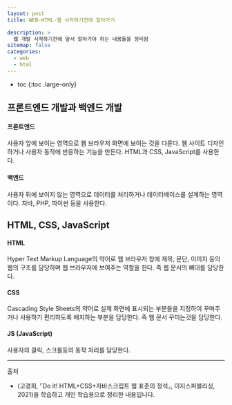 ```yaml
---
layout: post
title: WEB-HTML-웹 시작하기전에 알아가기

description: >
  웹 개발 시작하기전에 앞서 알아가야 하는 내용들을 정리함
sitemap: false
categories:
  - web
  - html
---
```


* toc
{:toc .large-only}

## 프론트엔드 개발과 백엔드 개발

#### 프론트엔드
사용자 앞에 보이는 영역으로 웹 브라우저 화면에 보이는 것을 다룬다.
웹 사이트 디자인하거나 사용자 동작에 반응하는 기능을 만든다.
HTML과 CSS, JavaScript를 사용한다.

#### 백엔드
사용자 뒤에 보이지 않는 영역으로 데이터를 처리하거나 데이터베이스를 설계하는 영역이다.
자바, PHP, 파이썬 등을 사용한다.

## HTML, CSS, JavaScript

#### HTML
Hyper Text Markup Language의 약어로 웹 브라우저 창에 제목, 문단, 이미지 등의 웹의 구조를 담당하며 웹 브라우저에 보여주는 역할을 한다.
즉 웹 문서의 뼈대를 담당한다.

#### CSS
Cascading Style Sheets의 약어로 실제 화면에 표시되는 부분들을 지정하여 꾸며주거나 사용하기 편리하도록 배치하는 부분을 담당한다.
즉 웹 문서 꾸미는것을 담당한다.

#### JS (JavaScript)
사용자의 클릭, 스크롤등의 동작 처리를 담당한다.


-----
출처

- (고경희, ⌜Do it! HTML+CSS+자바스크립트 웹 표준의 정석⌟, 이지스퍼블리싱, 	2021)을 학습하고 개인 학습용으로 정리한 내용입니다.
